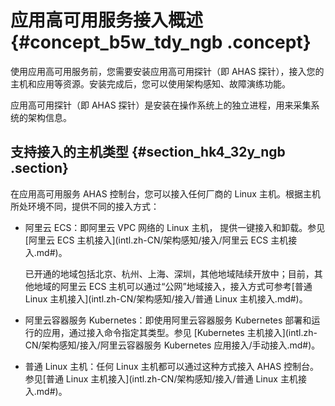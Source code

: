 # 应用高可用服务接入概述 {#concept_b5w_tdy_ngb .concept}

使用应用高可用服务前，您需要安装应用高可用探针（即 AHAS 探针），接入您的主机和应用等资源。安装完成后，您可以使用架构感知、故障演练功能。

应用高可用探针（即 AHAS 探针）是安装在操作系统上的独立进程，用来采集系统的架构信息。

## 支持接入的主机类型 {#section_hk4_32y_ngb .section}

在应用高可用服务 AHAS 控制台，您可以接入任何厂商的 Linux 主机。根据主机所处环境不同，提供不同的接入方式：

-   阿里云 ECS：即阿里云 VPC 网络的 Linux 主机， 提供一键接入和卸载。参见[阿里云 ECS 主机接入](intl.zh-CN/架构感知/接入/阿里云 ECS 主机接入.md#)。

    已开通的地域包括北京、杭州、上海、深圳，其他地域陆续开放中；目前，其他地域的阿里云 ECS 主机可以通过“公网”地域接入，接入方式可参考[普通 Linux 主机接入](intl.zh-CN/架构感知/接入/普通 Linux 主机接入.md#)。

-   阿里云容器服务 Kubernetes：即使用阿里云容器服务 Kubernetes 部署和运行的应用，通过接入命令指定其类型。参见 [Kubernetes 主机接入](intl.zh-CN/架构感知/接入/阿里云容器服务 Kubernetes 应用接入/手动接入.md#)。
-   普通 Linux 主机：任何 Linux 主机都可以通过这种方式接入 AHAS 控制台。参见[普通 Linux 主机接入](intl.zh-CN/架构感知/接入/普通 Linux 主机接入.md#)。

